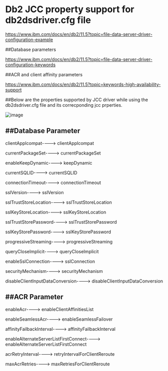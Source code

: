 # Db2 JCC property support for db2dsdriver.cfg file

https://www.ibm.com/docs/en/db2/11.5?topic=file-data-server-driver-configuration-example


##Database parameters

https://www.ibm.com/docs/en/db2/11.5?topic=file-data-server-driver-configuration-keywords

##ACR and client affinity parameters

https://www.ibm.com/docs/en/db2/11.5?topic=keywords-high-availability-support


##Below are the properties supported by JCC driver while using the db2dsdriver.cfg file and its correcponding jcc prperties.

![image](https://github.com/kolmisra/Db2JccSamples/assets/15921209/5677c0c3-4b52-43cc-8cef-5ed173ec26de)

##Database Parameter
---------------------
clientApplcompat----> clientApplcompat

currentPackageSet----> currentPackageSet

enableKeepDynamic----> keepDynamic

currentSQLID----> currentSQLID

connectionTimeout----> connectionTimeout

sslVersion----> sslVersion

sslTrustStoreLocation----> sslTrustStoreLocation

sslKeyStoreLocation----> sslKeyStoreLocation

sslTrustStorePassword----> sslTrustStorePassword

sslKeyStorePassword----> sslKeyStorePassword

progressiveStreaming----> progressiveStreaming

queryCloseImplicit----> queryCloseImplicit

enableSslConnection----> sslConnection

securityMechanism----> securityMechanism

disableClientInputDataConversion----> disableClientInputDataConversion

	
##ACR Parameter	
--------------
enableAcr----> enableClientAffinitiesList

enableSeamlessAcr----> enableSeamlessFailover

affinityFailbackInterval----> affinityFailbackInterval

enableAlternateServerListFirstConnect----> enableAlternateServerListFirstConnect

acrRetryInterval----> retryIntervalForClientReroute

maxAcrRetries----> maxRetriesForClientReroute


